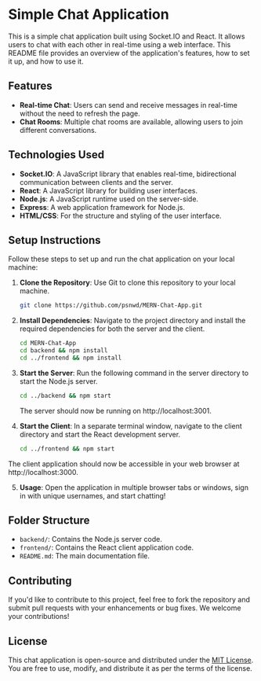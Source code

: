 # Simple Chat Application

This is a simple chat application built using Socket.IO and React. It allows users to chat with each other in real-time using a web interface. This README file provides an overview of the application's features, how to set it up, and how to use it.

## Features

- **Real-time Chat**: Users can send and receive messages in real-time without the need to refresh the page.
- **Chat Rooms**: Multiple chat rooms are available, allowing users to join different conversations.

## Technologies Used

- **Socket.IO**: A JavaScript library that enables real-time, bidirectional communication between clients and the server.
- **React**: A JavaScript library for building user interfaces.
- **Node.js**: A JavaScript runtime used on the server-side.
- **Express**: A web application framework for Node.js.
- **HTML/CSS**: For the structure and styling of the user interface.

## Setup Instructions

Follow these steps to set up and run the chat application on your local machine:

1. **Clone the Repository**: Use Git to clone this repository to your local machine.

    ```bash
    git clone https://github.com/psnwd/MERN-Chat-App.git
    ``` 

2. **Install Dependencies**: Navigate to the project directory and install the required dependencies for both the server and the client.

    ```bash
    cd MERN-Chat-App
    cd backend && npm install
    cd ../frontend && npm install
    ```

3. **Start the Server**: Run the following command in the server directory to start the Node.js server.
    ```bash
    cd ../backend && npm start
    ```

    The server should now be running on http://localhost:3001.

4. **Start the Client**: In a separate terminal window, navigate to the client directory and start the React development server.
    ```bash
    cd ../frontend && npm start
    ```


The client application should now be accessible in your web browser at http://localhost:3000.

5. **Usage**: Open the application in multiple browser tabs or windows, sign in with unique usernames, and start chatting!

## Folder Structure

- `backend/`: Contains the Node.js server code.
- `frontend/`: Contains the React client application code.
- `README.md`: The main documentation file.

## Contributing

If you'd like to contribute to this project, feel free to fork the repository and submit pull requests with your enhancements or bug fixes. We welcome your contributions!

## License

This chat application is open-source and distributed under the [MIT License](LICENSE). You are free to use, modify, and distribute it as per the terms of the license.



